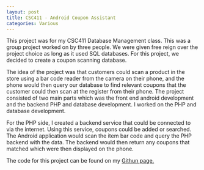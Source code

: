 ```yaml
---
layout: post
title: CSC411 - Android Coupon Assistant
categories: Various
---
```


This project was for my CSC411 Database Management class. This was a group project worked on by three people. We were given free reign over the project choice as long as it used SQL databases. For this project, we decided to create a coupon scanning database. 

The idea of the project was that customers could scan a product in the store using a bar code reader from the camera on their phone, and the phone would then query our database to find relevant coupons that the customer could then scan at the register from their phone. The project consisted of two main parts which was the front end android development and the backend PHP and database development. I worked on the PHP and database development.

For the PHP side, I created a backend service that could be connected to via the internet. Using this service, coupons could be added or searched. The Android application would scan the item bar code and query the PHP backend with the data. The backend would then return any coupons that matched which were then displayed on the phone.

The code for this project can be found on my [Githun page.](https://github.com/DL-Thompson/AndroidCouponAssistant)